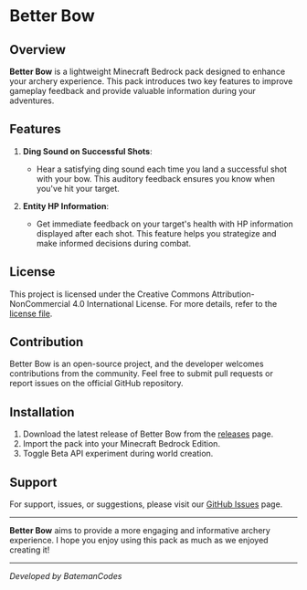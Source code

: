 # Better Bow

## Overview

**Better Bow** is a lightweight Minecraft Bedrock pack designed to enhance your archery experience. This pack introduces two key features to improve gameplay feedback and provide valuable information during your adventures.

## Features

1. **Ding Sound on Successful Shots**:
   - Hear a satisfying ding sound each time you land a successful shot with your bow. This auditory feedback ensures you know when you've hit your target.

2. **Entity HP Information**:
   - Get immediate feedback on your target's health with HP information displayed after each shot. This feature helps you strategize and make informed decisions during combat.

## License

This project is licensed under the Creative Commons Attribution-NonCommercial 4.0 International License. For more details, refer to the [license file](LICENSE).

## Contribution

Better Bow is an open-source project, and the developer welcomes contributions from the community. Feel free to submit pull requests or report issues on the official GitHub repository.

## Installation

1. Download the latest release of Better Bow from the [releases](https://github.com/theamericanpsycho/Better-Bow/release) page.
2. Import the pack into your Minecraft Bedrock Edition.
3. Toggle Beta API experiment during world creation.

## Support

For support, issues, or suggestions, please visit our [GitHub Issues](https://github.com/theamericanpsycho/Better-Bow/issues) page.

---

**Better Bow** aims to provide a more engaging and informative archery experience. I hope you enjoy using this pack as much as we enjoyed creating it!

---

*Developed by BatemanCodes*
